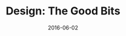 ---
layout: blog
title:  "Design: The Good Bits"
date:   2016-06-02
tags:   design, slides
permalink: /talks/design-the-good-bits/
externallink: https://speakerdeck.com/heisenburger/intro-to-design-and-ux-the-good-bits
section: talks
---